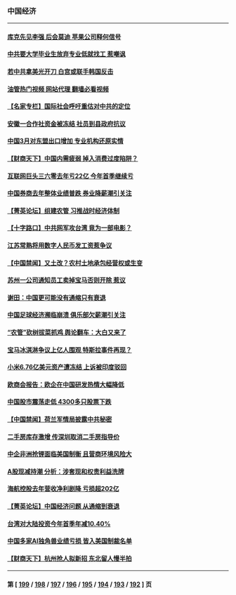 ### 中国经济
---
#### [库克先见李强 后会莫迪 苹果公司释何信号](../../pages/ncid283/n13979826.md?04242045) 
#### [中共要大学毕业生放弃专业低就找工 惹嘲讽](../../pages/ncid283/n13980033.md?04242045) 
#### [若中共拿美光开刀 白宫或联手韩国反击](../../pages/ncid283/n13979985.md?04242045) 
#### [油管热门视频 网站代理 翻墙必看视频](http://138.2.39.72:81/youtube.html?epic-marker?04242045)
#### [【名家专栏】国际社会呼吁重估对中共的定位](../../pages/ncid283/n13979320.md?04242045) 
#### [安徽一合作社资金被冻结 社员到县政府抗议](../../pages/ncid283/n13979610.md?04242045) 
#### [中国3月对东盟出口增加 专业机构还原实情](../../pages/ncid283/n13977629.md?04242045) 
#### [【财商天下】中国内需疲弱 掉入消费过度陷阱？](../../pages/ncid283/n13979257.md?04242045) 
#### [互联网巨头三六零去年亏22亿 今年首季继续亏](../../pages/ncid283/n13979282.md?04242045) 
#### [中国券商去年整体业绩普跌 券业降薪潮引关注](../../pages/ncid283/n13979256.md?04242045) 
#### [【菁英论坛】组建农管 习推战时经济体制](../../pages/ncid283/n13979271.md?04242045) 
#### [【十字路口】中共网军攻台湾 竟为一部电影？](../../pages/ncid283/n13979067.md?04242045) 
#### [江苏常熟将用数字人民币发工资惹争议](../../pages/ncid283/n13978976.md?04242045) 
#### [【中国禁闻】又土改？农村土地承包经营权或生变](../../pages/ncid283/n13978604.md?04242045) 
#### [苏州一公司通知员工卖掉宝马否则开除 惹议](../../pages/ncid283/n13978919.md?04242045) 
#### [谢田：中国更可能没有通缩只有衰退](../../pages/ncid283/n13978892.md?04242045) 
#### [中国足球经济濒临崩溃 俱乐部欠薪潮引关注](../../pages/ncid283/n13978583.md?04242045) 
#### [“农管”砍树拔菜抓鸡 舆论翻车：大白又来了](../../pages/ncid283/n13976688.md?04242045) 
#### [宝马冰淇淋争议上亿人围观 特斯拉事件再现？](../../pages/ncid283/n13978425.md?04242045) 
#### [小米6.76亿美元资产遭冻结 上诉被印度驳回](../../pages/ncid283/n13978509.md?04242045) 
#### [欧商会报告：欧企在中国研发热情大幅降低](../../pages/ncid283/n13978472.md?04242045) 
#### [中国股市震荡走低 4300多只股票下跌](../../pages/ncid283/n13978305.md?04242045) 
#### [【中国禁闻】荷兰军情局披露中共秘密](../../pages/ncid283/n13977734.md?04242045) 
#### [二手房库存激增 传深圳取消二手房指导价](../../pages/ncid283/n13977982.md?04242045) 
#### [中企非洲抢锂面临美国制衡 且营商环境风险大](../../pages/ncid283/n13977971.md?04242045) 
#### [A股现减持潮 分析：涉套现和权贵利益洗牌](../../pages/ncid283/n13977934.md?04242045) 
#### [海航控股去年营收净利剧降 亏损超202亿](../../pages/ncid283/n13977742.md?04242045) 
#### [【菁英论坛】中国经济问题 从通缩到衰退](../../pages/ncid283/n13977685.md?04242045) 
#### [台湾对大陆投资今年首季年减10.40%](../../pages/ncid283/n13977700.md?04242045) 
#### [中国多家AI独角兽业绩亏损 皆入美国制裁名单](../../pages/ncid283/n13977702.md?04242045) 
#### [【财商天下】杭州抢人拟新招 东北留人慢半拍](../../pages/ncid283/n13977617.md?04242045) 

---
#### 第 [ [199](./199.md?04242045) / [198](./198.md?04242045) / [197](./197.md?04242045) / [196](./196.md?04242045) / [195](./195.md?04242045) / [194](./194.md?04242045) / [193](./193.md?04242045) / [192](./192.md?04242045) ] 页
